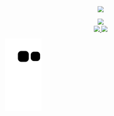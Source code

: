 <div align="center">
  <img src="https://raw.githubusercontent.com/TempestDBM/TempestDBM/main/tempest.png">

  <a href="https://discord.gg/KfrffKXxbb"><img src="https://img.shields.io/badge/Discord-7289DA?style=for-the-badge&logo=discord&logoColor=white"></a><br>
  <a href="https://github.com/TempestDBM">
  <img height="180em" src="https://github-readme-stats.vercel.app/api?username=TempestDBM&show_icons=true&theme=dracula&include_all_commits=true&locale=pt-BR"/>
  <img height="150em" src="https://github-readme-stats.vercel.app/api/top-langs/?username=TempestDBM&layout=compact&langs_count=2&theme=dracula&locale=pt-BR"/>
</div>

![Snake animation](https://github.com/TempestDBM/TempestDBM/blob/output/github-contribution-grid-snake.svg)
